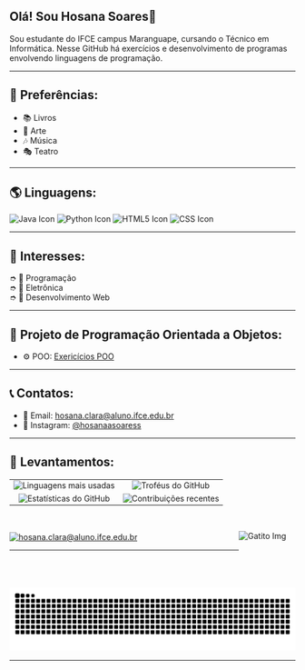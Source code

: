 ## Olá! Sou Hosana Soares🌠
Sou estudante do IFCE campus Maranguape, cursando o Técnico em Informática. Nesse GitHub há exercícios e desenvolvimento de programas envolvendo linguagens de programação. 

-------
## 🌟 Preferências:

- 📚 Livros
- 🎨 Arte
- 🎶 Música
- 🎭 Teatro

-------
## 🌎 Linguagens: <br>

<img src="https://icongr.am/devicon/java-original.svg?size=128&color=currentColor" width="40" height="40" alt="Java Icon"> <img src="https://icongr.am/devicon/python-original.svg?size=128&color=currentColor" width="40" height="40" alt="Python Icon"> <img src="https://icongr.am/devicon/html5-original.svg?size=128&color=currentColor" width="40" height="40" alt="HTML5 Icon"> <img src="https://icongr.am/devicon/css3-original.svg?size=128&color=currentColor" width="40" height="40" alt="CSS Icon">

 --------
## 📃 Interesses: <br>

➮ 💫 Programação <br>
➮ 💫 Eletrônica <br>
➮ 💫 Desenvolvimento Web <br>

--------

## 🧪 Projeto de Programação Orientada a Objetos:
- ⚙️ POO: [Exericícios POO](https://github.com/hosanasoaress/CTI-P4-POO-20242-LISTA01)

---------

## 📞 Contatos:
- 📩 Email: hosana.clara@aluno.ifce.edu.br
- 📱 Instagram: [@hosanaasoaress](https://www.instagram.com/hosanaasoaress/)


<hr>

 ## 🚀 Levantamentos:
 
<table align="center">
  <tr>
    <td align="center"><img src="https://github-readme-stats.vercel.app/api/top-langs/?username=hosanasoaress&layout=compact&theme=cobalt" alt="Linguagens mais usadas"/></td>
    <td align="center"><img src="https://github-profile-trophy.vercel.app/?username=hosanasoaress&theme=radical&column=3&margin-w=15&margin-h=15" alt="Troféus do GitHub"/></td>
  </tr>
  <tr>
    <td align="center"><img src="https://github-readme-stats.vercel.app/api?username=hosanasoaress&show_icons=true&theme=cobalt" alt="Estatísticas do GitHub" /></td>
    <td align="center"><img src="https://github-readme-streak-stats.herokuapp.com/?user=hosanasoaress&theme=cobalt" alt="Contribuições recentes"/></td>
  </tr>
</table>

<br>



<div> 

<p align="left">
  <a href="mailto:hosana.clara@aluno.ifce.edu.br" target="blank"><img align="center" src="https://img.shields.io/badge/Gmail-D14836?style=for-the-badge&logo=gmail&logoColor=white" alt="hosana.clara@aluno.ifce.edu.br" /></a> <a href="https://gitlab.com/hosanasoaress" /></a> 
 <img align="right" alt="Gatito Img" width="100" height="100" src="https://aventurasnahistoria.com.br/media/_versions/2024/09/van-goghcuriosidades_widelg.jpg" >
</p>


</div>

<hr>
<div>
  <picture>
    <source media="(prefers-color-scheme: dark)" srcset="https://raw.githubusercontent.com/hosanasoaress/hosanasoaress/output/github-contribution-grid-snake-dark.svg">
    <source media="(prefers-color-scheme: light)" srcset="https://raw.githubusercontent.com/hosanasoaress/hosanasoaress/output/github-contribution-grid-snake.svg">
    <img alt="github contribution grid snake animation" src="https://raw.githubusercontent.com/hosanasoaress/hosanasoaress/output/github-contribution-grid-snake.svg">
  </picture>
</div>

<hr>
